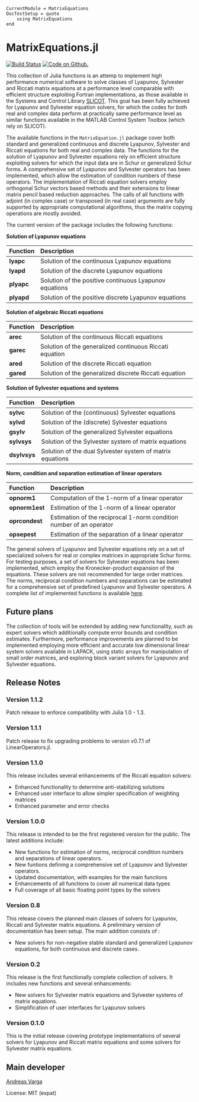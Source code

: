 ```@meta
CurrentModule = MatrixEquations
DocTestSetup = quote
    using MatrixEquations
end
```

# MatrixEquations.jl

[![Build Status](https://travis-ci.com/andreasvarga/MatrixEquations.jl.svg?branch=master)](https://travis-ci.com/andreasvarga/MatrixEquations.jl)
[![Code on Github.](https://img.shields.io/badge/code%20on-github-blue.svg)](https://github.com/andreasvarga/MatrixEquations.jl)

This collection of Julia functions is an attemp to implement high performance
numerical software to solve classes of Lyapunov, Sylvester and Riccati matrix equations
at a performance level comparable with efficient structure exploiting Fortran implementations, as those available in the Systems and Control Library [SLICOT](http://slicot.org/).
This goal has been fully achieved for Lyapunov and Sylvester equation solvers, for which the
codes for both real and complex data perform at practically same performance level as similar functions available in
the MATLAB Control System Toolbox (which rely on SLICOT).

The available functions in the `MatrixEquation.jl` package cover both standard
and generalized continuous and discrete Lyapunov, Sylvester and Riccati equations for both real and complex data. The functions for the solution of Lyapunov and Sylvester equations rely on efficient structure exploiting solvers for which the input data are in Schur or generalized Schur forms. A comprehensive set of Lyapunov and Sylvester operators has been implemented, which allow the estimation of condition numbers of these operators. The implementation of Riccati equation solvers employ orthogonal Schur vectors
based methods and their extensions to linear matrix pencil based reduction approaches. The calls of all functions with adjoint (in complex case) or transposed (in real case) arguments are fully supported by appropriate computational algorithms, thus the matrix copying operations are mostly avoided.

The current version of the package includes the following functions:

**Solution of Lyapunov equations**

| Function | Description |
| :--- | :--- |
| **lyapc**  | Solution of the continuous Lyapunov equations |
| **lyapd**  | Solution of the discrete Lyapunov equations |
| **plyapc** | Solution of the positive continuous Lyapunov equations|
| **plyapd** | Solution of the positive discrete Lyapunov equations|

 **Solution of algebraic  Riccati equations**

| Function | Description |
| :--- | :--- |
| **arec**  |  Solution of the continuous Riccati equations|
| **garec** |  Solution of the generalized continuous Riccati equation|
| **ared**  |  Solution of the discrete Riccati equation|
| **gared** |  Solution of the generalized discrete Riccati equation|

 **Solution of Sylvester equations and systems**

| Function | Description |
| :--- | :--- |
|  **sylvc** | Solution of the (continuous) Sylvester equations|
|  **sylvd** | Solution of the (discrete) Sylvester equations |
|  **gsylv** | Solution of the generalized Sylvester equations |
|  **sylvsys** | Solution of the Sylvester system of matrix equations |
|  **dsylvsys** | Solution of the dual Sylvester system of matrix equations |

**Norm, condition and separation estimation of linear operators**

| Function | Description |
| :--- | :--- |
|  **opnorm1** | Computation of the 1-norm of a linear operator|
|  **opnorm1est** | Estimation of the 1-norm of a linear operator|
|  **oprcondest** | Estimation of the reciprocal 1-norm condition number of an operator|
|  **opsepest** | Estimation of the separation of a linear operator|

The general solvers of Lyapunov and Sylvester equations rely on a set of specialized solvers for real or complex matrices in appropriate Schur forms. For testing purposes, a set of solvers for Sylvester equations has been implemented, which employ the Kronecker-product expansion of the equations. These solvers are not recommended for large order matrices. The norms, reciprocal condition numbers and separations can be estimated for a comprehensive set of predefined Lyapunov and Sylvester operators. A complete list of implemented functions is available [here](https://sites.google.com/site/andreasvargacontact/home/software/matrix-equations-in-julia).

## Future plans

The collection of tools will be extended by adding new functionality, such as expert solvers which additionally compute error bounds and condition estimates. Furthermore, performance improvements are planned to be implemented employing more efficient and accurate low dimensional linear system solvers available in LAPACK, using static arrays for manipulation of small order matrices, and exploring block variant solvers for Lyapunov and Sylvester equations.

## Release Notes

### Version 1.1.2

Patch release to enforce compatibility with Julia 1.0 - 1.3.

### Version 1.1.1

Patch release to fix upgrading problems to version v0.7.1 of LinearOperators.jl.

### Version 1.1.0

This release includes several enhancements of the Riccati equation solvers:

- Enhanced functionality to determine anti-stabilizing solutions
- Enhanced user interface to allow simpler specification of weighting matrices
- Enhanced parameter and error checks  

### Version 1.0.0

This release is intended to be the first registered version for the public. The latest additions include:

- New functions for estimation of norms, reciprocal condition numbers and separations of linear operators.
- New funtions defining a comprehensive set of Lyapunov and Sylvester operators.
- Updated documentation, with examples for the main functions
- Enhancements of all functions to cover all numerical data types
- Full coverage of all basic floating point types by the solvers

### Version 0.8

This release covers the planned main classes of solvers for Lyapunov, Riccati and Sylvester matrix equations. A preliminary version of documentation has been setup. The main addition consists of :

- New solvers for non-negative stable standard and generalized Lyapunov equations, for both continuous and discrete cases.

### Version 0.2

This release is the first functionally complete collection of solvers. It includes new functions and several enhancements:

- New solvers for Sylvester matrix equations and Sylvester systems of matrix equations.
- Simplification of user interfaces for Lyapunov solvers

### Version 0.1.0

This is the initial release covering prototype implementations of several solvers for Lyapunov and Riccati matrix equations and some solvers for Sylvester matrix equations.

## Main developer

[Andreas Varga](https://sites.google.com/site/andreasvargacontact/home)

License: MIT (expat)
